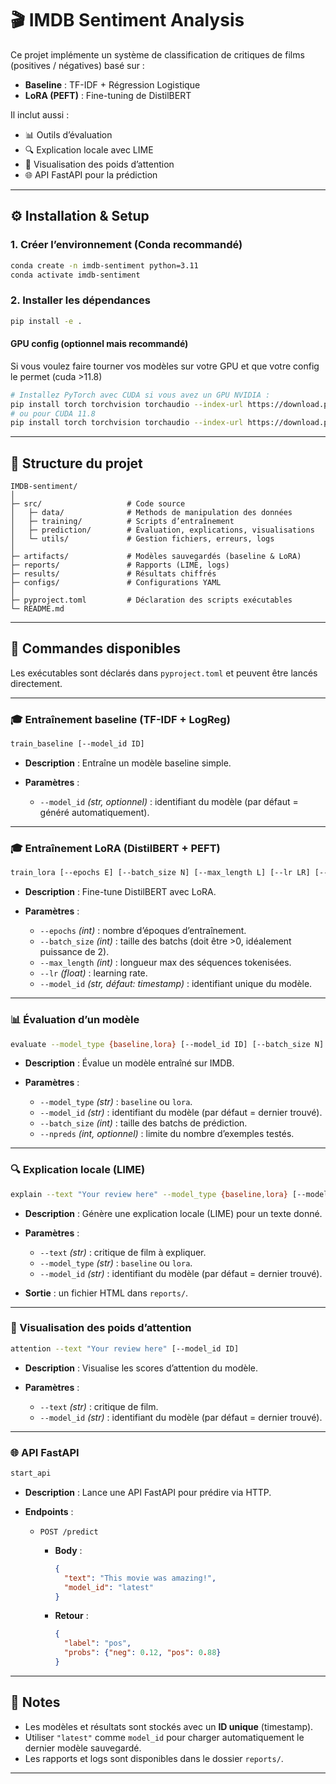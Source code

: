 # 🎬 IMDB Sentiment Analysis

Ce projet implémente un système de classification de critiques de films (positives / négatives) basé sur :
- **Baseline** : TF-IDF + Régression Logistique
- **LoRA (PEFT)** : Fine-tuning de DistilBERT

Il inclut aussi :
- 📊 Outils d’évaluation
- 🔍 Explication locale avec LIME
- 👀 Visualisation des poids d’attention
- 🌐 API FastAPI pour la prédiction

---

## ⚙️ Installation & Setup

### 1. Créer l’environnement (Conda recommandé)
```bash
conda create -n imdb-sentiment python=3.11
conda activate imdb-sentiment
````

### 2. Installer les dépendances

```bash
pip install -e .
```

#### GPU config (optionnel mais recommandé)
Si vous voulez faire tourner vos modèles sur votre GPU et que votre config le permet (cuda >11.8) 
```bash
# Installez PyTorch avec CUDA si vous avez un GPU NVIDIA :
pip install torch torchvision torchaudio --index-url https://download.pytorch.org/whl/cu121
# ou pour CUDA 11.8
pip install torch torchvision torchaudio --index-url https://download.pytorch.org/whl/cu118
```


---

## 📂 Structure du projet

```
IMDB-sentiment/
│
├─ src/                   # Code source
│   ├─ data/          	  # Methods de manipulation des données
│   ├─ training/          # Scripts d’entraînement
│   ├─ prediction/        # Évaluation, explications, visualisations
│   └─ utils/             # Gestion fichiers, erreurs, logs
│
├─ artifacts/             # Modèles sauvegardés (baseline & LoRA)
├─ reports/               # Rapports (LIME, logs)
├─ results/               # Résultats chiffrés
├─ configs/               # Configurations YAML
│
├─ pyproject.toml         # Déclaration des scripts exécutables
└─ README.md
```

---

## 🚀 Commandes disponibles

Les exécutables sont déclarés dans `pyproject.toml` et peuvent être lancés directement.

---

### 🎓 Entraînement baseline (TF-IDF + LogReg)

```bash
train_baseline [--model_id ID]
```

* **Description** : Entraîne un modèle baseline simple.
* **Paramètres** :

  * `--model_id` *(str, optionnel)* : identifiant du modèle (par défaut = généré automatiquement).

---

### 🎓 Entraînement LoRA (DistilBERT + PEFT)

```bash
train_lora [--epochs E] [--batch_size N] [--max_length L] [--lr LR] [--model_id ID]
```

* **Description** : Fine-tune DistilBERT avec LoRA.
* **Paramètres** :

  * `--epochs` *(int)* : nombre d’époques d’entraînement.
  * `--batch_size` *(int)* : taille des batchs (doit être >0, idéalement puissance de 2).
  * `--max_length` *(int)* : longueur max des séquences tokenisées.
  * `--lr` *(float)* : learning rate.
  * `--model_id` *(str, défaut: timestamp)* : identifiant unique du modèle.

---

### 📊 Évaluation d’un modèle

```bash
evaluate --model_type {baseline,lora} [--model_id ID] [--batch_size N] [--npreds K]
```

* **Description** : Évalue un modèle entraîné sur IMDB.
* **Paramètres** :

  * `--model_type` *(str)* : `baseline` ou `lora`.
  * `--model_id` *(str)* : identifiant du modèle (par défaut = dernier trouvé).
  * `--batch_size` *(int)* : taille des batchs de prédiction.
  * `--npreds` *(int, optionnel)* : limite du nombre d’exemples testés.

---

### 🔍 Explication locale (LIME)

```bash
explain --text "Your review here" --model_type {baseline,lora} [--model_id ID]
```

* **Description** : Génère une explication locale (LIME) pour un texte donné.
* **Paramètres** :

  * `--text` *(str)* : critique de film à expliquer.
  * `--model_type` *(str)* : `baseline` ou `lora`.
  * `--model_id` *(str)* : identifiant du modèle (par défaut = dernier trouvé).
* **Sortie** : un fichier HTML dans `reports/`.

---

### 👀 Visualisation des poids d’attention

```bash
attention --text "Your review here" [--model_id ID]
```

* **Description** : Visualise les scores d’attention du modèle.
* **Paramètres** :

  * `--text` *(str)* : critique de film.
  * `--model_id` *(str)* : identifiant du modèle (par défaut = dernier trouvé).

---

### 🌐 API FastAPI

```bash
start_api
```

* **Description** : Lance une API FastAPI pour prédire via HTTP.
* **Endpoints** :

  * `POST /predict`

    * **Body** :

      ```json
      {
        "text": "This movie was amazing!",
        "model_id": "latest"
      }
      ```
    * **Retour** :

      ```json
      {
        "label": "pos",
        "probs": {"neg": 0.12, "pos": 0.88}
      }
      ```

---

## 📌 Notes

* Les modèles et résultats sont stockés avec un **ID unique** (timestamp).
* Utiliser `"latest"` comme `model_id` pour charger automatiquement le dernier modèle sauvegardé.
* Les rapports et logs sont disponibles dans le dossier `reports/`.

---